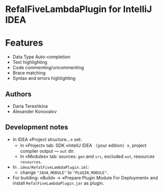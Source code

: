 # RefalFiveLambdaPlugin for IntelliJ IDEA

# Features
* Data Type Auto-completion
* Text highlighting
* Code commenting/uncommenting
* Brace matching
* Syntax and errors highlighting

## Authors
* Daria Tereshkina
* Alexander Konovalov

## Development notes
* In IDEA «Project structure…» set:
  * In «Project» tab: SDK «IntellJ IDEA 〈your edition〉»,
    project compiler output — `out` dir.
  * In «Modules» tab: sources: `gen` and `src`, excluded `out`,
    resources `resources`.
* In `.idea/RefalFiveLambdaPlugin.iml`:
  * change `"JAVA_MODULE"` to `"PLUGIN_MODULE"`.
* For building: «Build» → «Prepare Plugin Module For Deployment» and install
  `RefalFiveLambdaPlugin.jar` as plugin.
